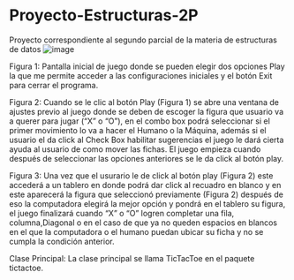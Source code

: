 # Proyecto-Estructuras-2P
Proyecto correspondiente al segundo parcial de la materia de estructuras de datos 
![image](https://user-images.githubusercontent.com/73259474/130832782-6e8f9045-b13f-4dd2-baef-b11a4c0158a7.png)

Figura 1:  Pantalla inicial de juego donde se pueden elegir dos opciones Play la que me permite acceder a las configuraciones iniciales y el botón Exit para cerrar el programa.



 
Figura 2: Cuando se le clic al botón Play (Figura 1) se abre una ventana de ajustes previo al juego donde se deben de escoger la figura que usuario va a querer para jugar (“X” o “O”), en el combo box podrá seleccionar si el primer movimiento lo va a hacer el Humano o la Máquina, además si el usuario el da click al Check Box habilitar sugerencias el juego le dará cierta ayuda al usuario de como mover las fichas.
El juego empieza cuando después de seleccionar las opciones anteriores se le da click al botón play.










Figura 3: Una vez que el usurario le de click al botón play (Figura 2) este accederá a un tablero en donde podrá dar click al recuadro en blanco y en este aparecerá la figura que seleccionó previamente (Figura 2) después de eso la computadora elegirá la mejor opción y pondrá en el tablero su figura, el juego finalizará cuando “X” o “O” logren completar una fila, columna,Diagonal o en el caso de que ya no queden espacios en blancos en el que la computadora o el humano puedan ubicar su ficha y no se cumpla la condición anterior.  

Clase Principal: 
La clase principal se llama TicTacToe en el paquete tictactoe.
 







